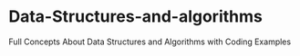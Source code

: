 # Data-Structures-and-algorithms
Full Concepts About Data Structures and Algorithms with Coding Examples
